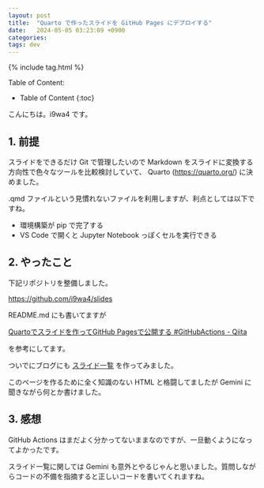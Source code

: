 ```yaml
---
layout: post
title:  "Quarto で作ったスライドを GitHub Pages にデプロイする"
date:   2024-05-05 03:23:09 +0900
categories:
tags: dev
---
```


{% include tag.html %}

Table of Content:
- Table of Content
{:toc}

<!-- # h1 -->

こんにちは。i9wa4 です。

## 1. 前提

スライドをできるだけ Git で管理したいので Markdown をスライドに変換する方向性で色々なツールを比較検討していて、 Quarto (<https://quarto.org/>) に決めました。

.qmd ファイルという見慣れないファイルを利用しますが、利点としては以下ですね。
- 環境構築が pip で完了する
- VS Code で開くと Jupyter Notebook っぽくセルを実行できる

## 2. やったこと

下記リポジトリを整備しました。

<https://github.com/i9wa4/slides>

README.md にも書いてますが

[Quartoでスライドを作ってGitHub Pagesで公開する #GitHubActions - Qiita](https://qiita.com/cm-ayf/items/512728ebea65467ba874)

を参考にしてます。

ついでにブログにも [スライド一覧](./slides.md) を作ってみました。

このページを作るために全く知識のない HTML と格闘してましたが Gemini に聞きながら何とか書けました。

## 3. 感想

GitHub Actions はまだよく分かってないままなのですが、一旦動くようになってよかったです。

スライド一覧に関しては Gemini も意外とやるじゃんと思いました。質問しながらコードの不備を指摘すると正しいコードを書いてくれますね。
